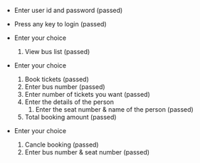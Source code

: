 * Enter user id and password (passed)
* Press any key to login     (passed)
* Enter your choice
    1. View bus list         (passed)
* Enter your choice

    1. Book tickets          (passed)
    2. Enter bus number      (passed) 
    3. Enter number of tickets you want    (passed)
    4. Enter the details of the person
        1. Enter the seat number & name of the person (passed)
    5. Total booking amount (passed)
* Enter your choice

    1. Cancle booking (passed)
    2. Enter bus number & seat number (passed)
